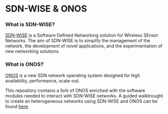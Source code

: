 SDN-WISE & ONOS
====================================

### What is SDN-WISE?
[SDN-WISE](http://sdn-wise.dieei.unict.it) is a Software Defined Networking solution for WIreless SEnsor Networks.
The aim of SDN-WISE is to simplify the management of the network, 
the development of novel applications, and the experimentation of new networking solutions. 

### What is ONOS?
[ONOS](http://www.onosproject.org) is a new SDN network operating system designed for high availability,
performance, scale-out.

This repository contains a fork of ONOS enriched with the software modules needed to interact with SDN-WISE networks.
A guided walktrought to create an heterogeneous networks using SDN-WISE and ONOS can be found [here](http://sdn-wise.dieei.unict.it/docs/guides/GetStartedONOS.html).
